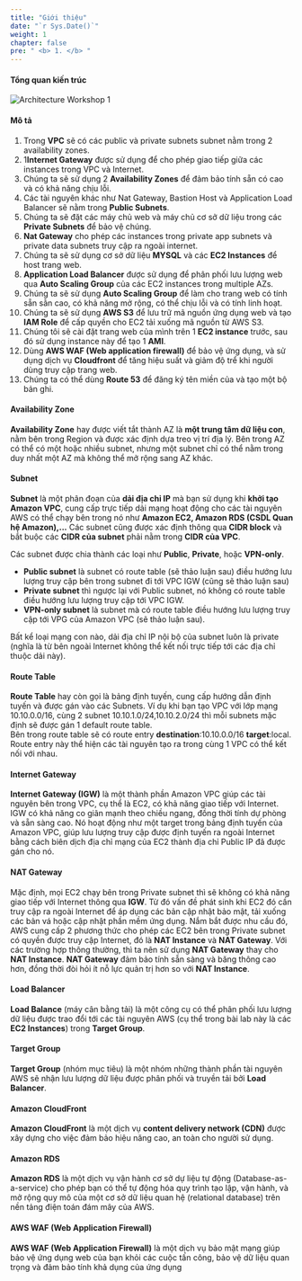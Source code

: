 ```yaml
---
title: "Giới thiệu"
date: "`r Sys.Date()`"
weight: 1
chapter: false
pre: " <b> 1. </b> "
---
```


#### Tổng quan kiến trúc

![Architecture Workshop 1](/workshop1-FCJ2024/images/1-Introduce/fcj2024-ws1-architechture.png?featherlight=false&width=40pc)

#### Mô tả

1. Trong **VPC** sẽ có các public và private subnets subnet nằm trong 2 availability zones.
2. 1**Internet Gateway** được sử dụng để cho phép giao tiếp giữa các instances trong VPC và Internet.
3. Chúng ta sẽ sử dụng 2 **Availability Zones** để đảm bảo tính sẵn có cao và có khả năng chịu lỗi.
4. Các tài nguyên khác như Nat Gateway, Bastion Host và Application Load Balancer sẽ nằm trong **Public Subnets**.
5. Chúng ta sẽ đặt các máy chủ web và máy chủ cơ sở dữ liệu trong các **Private Subnets** để bảo vệ chúng.
6. **Nat Gateway** cho phép các instances trong private app subnets và private data subnets truy cập ra ngoài internet.
7. Chúng ta sẽ sử dụng cơ sở dữ liệu **MYSQL** và các **EC2 Instances** để host trang web.
8. **Application Load Balancer** được sử dụng để phân phối lưu lượng web qua **Auto Scaling Group** của các EC2 instances trong multiple AZs.
9. Chúng ta sẽ sử dụng **Auto Scaling Group** để làm cho trang web có tính sẵn sằn cao, có khả năng mở rộng, có thể chịu lỗi và có tính linh hoạt.
10. Chúng ta sẽ sử dụng **AWS S3** để lưu trữ mã nguồn ứng dụng web và tạo **IAM Role** để cấp quyền cho EC2 tải xuống mã nguồn từ AWS S3.
11. Chúng tôi sẽ cài đặt trang web của mình trên 1 **EC2 instance** trước, sau đó sử dụng instance này để tạo 1 **AMI**.
12. Dùng **AWS WAF (Web application firewall)** để bảo vệ ứng dụng, và sử dụng dịch vụ **Cloudfront** để tăng hiệu suất và giảm độ trể khi người dùng truy cập trang web.
13. Chúng ta có thể dùng **Route 53** để đăng ký tên miền của và tạo một bộ bản ghi.

#### Availability Zone

**Availability Zone** hay được viết tắt thành AZ là **một trung tâm dữ liệu con**, nằm bên trong Region và được xác định dựa treo vị trí địa lý. Bên trong AZ có thể có một hoặc nhiều subnet, nhưng một subnet chỉ có thể nằm trong duy nhất một AZ mà không thể mở rộng sang AZ khác.

#### Subnet

**Subnet** là một phân đoạn của **dải địa chỉ IP** mà bạn sử dụng khi **khởi tạo Amazon VPC**, cung cấp trực tiếp dải mạng hoạt động cho các tài nguyên AWS có thể chạy bên trong nó như **Amazon EC2, Amazon RDS (CSDL Quan hệ Amazon),...** Các subnet cũng được xác định thông qua **CIDR block** và bắt buộc các **CIDR của subnet** phải nằm trong **CIDR của VPC**.

Các subnet được chia thành các loại như **Public**, **Private**, hoặc **VPN-only**.

- **Public subnet** là subnet có route table (sẽ thảo luận sau) điều hướng lưu lượng truy cập bên trong subnet đi tới VPC IGW (cũng sẽ thảo luận sau)
- **Private subnet** thì ngược lại với Public subnet, nó không có route table điều hướng lưu lượng truy cập tới VPC IGW.
- **VPN-only subnet** là subnet mà có route table điều hướng lưu lượng truy cập tới VPG của Amazon VPC (sẽ thảo luận sau).

Bất kể loại mạng con nào, dải địa chỉ IP nội bộ của subnet luôn là private (nghĩa là từ bên ngoài Internet không thể kết nối trực tiếp tới các địa chỉ thuộc dải này).

#### Route Table

**Route Table** hay còn gọi là bảng định tuyến, cung cấp hướng dẫn định tuyến và được gán vào các Subnets.
Ví dụ khi bạn tạo VPC với lớp mạng 10.10.0.0/16, cùng 2 subnet 10.10.1.0/24,10.10.2.0/24 thì mỗi subnets mặc định sẽ được gán 1 default route table.\
Bên trong route table sẽ có route entry **destination**:10.10.0.0/16 **target**:local. Route entry này thể hiện các tài nguyên tạo ra trong cùng 1 VPC có thể kết nối với nhau.

#### Internet Gateway

**Internet Gateway (IGW)** là một thành phần Amazon VPC giúp các tài nguyên bên trong VPC, cụ thể là EC2, có khả năng giao tiếp với Internet. IGW có khả năng co giãn mạnh theo chiều ngang, đồng thời tính dự phòng và sẵn sàng cao. Nó hoạt động như một target trong bảng định tuyến của Amazon VPC, giúp lưu lượng truy cập được định tuyến ra ngoài Internet bằng cách biên dịch địa chỉ mạng của EC2 thành địa chỉ Public IP đã được gán cho nó.

#### NAT Gateway

Mặc định, mọi EC2 chạy bên trong Private subnet thì sẽ không có khả năng giao tiếp với Internet thông qua **IGW**. Từ đó vấn đề phát sinh khi EC2 đó cần truy cập ra ngoài Internet để áp dụng các bản cập nhật bảo mật, tải xuống các bản vá hoặc cập nhật phần mềm ứng dụng.
Nắm bắt được nhu cầu đó, AWS cung cấp 2 phương thức cho phép các EC2 bên trong Private subnet có quyền được truy cập Internet, đó là **NAT Instance** và **NAT Gateway**. Với các trường hợp thông thường, thì ta nên sử dụng **NAT Gateway** thay cho **NAT Instance**. **NAT Gateway** đảm bảo tính sẵn sàng và băng thông cao hơn, đồng thời đòi hỏi ít nỗ lực quản trị hơn so với **NAT Instance**.

#### Load Balancer

**Load Balance** (máy cân bằng tải) là một công cụ có thể phân phối lưu lượng dữ liệu được trao đổi tới các tài nguyên AWS (cụ thể trong bài lab này là các **EC2 Instances**) trong **Target Group**.

#### Target Group

**Target Group** (nhóm mục tiêu) là một nhóm những thành phần tài nguyên AWS sẽ nhận lưu lượng dữ liệu được phân phối và truyền tải bởi **Load Balancer**.

#### Amazon CloudFront

**Amazon CloudFront** là một dịch vụ **content delivery network (CDN)** được xây dựng cho việc đảm bảo hiệu năng cao, an toàn cho người sử dụng.

#### Amazon RDS

**Amazon RDS** là một dịch vụ vận hành cơ sở dự liệu tự động (Database-as-a-service) cho phép bạn có thể tự động hóa quy trình tạo lập, vận hành, và mở rộng quy mô của một cơ sở dữ liệu quan hệ (relational database) trên nền tảng điện toán đám mây của AWS.

#### AWS WAF (Web Application Firewall)

**AWS WAF (Web Application Firewall)** là một dịch vụ bảo mật mạng giúp bảo vệ ứng dụng web của bạn khỏi các cuộc tấn công, bảo vệ dữ liệu quan trọng và đảm bảo tính khả dụng của ứng dụng
